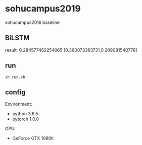 # sohucampus2019
sohucampus2019 baseline

## BiLSTM
result: 
0.284577462254065 [0.360073383731,0.209081540778]


## run
`sh run.sh`

## config
Environment:
- python 3.6.5
- pytorch 1.0.0

GPU:
- GeForce GTX 1080ti
